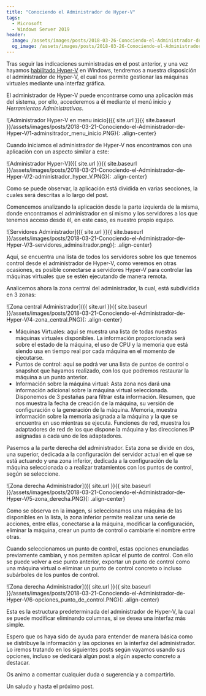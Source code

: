 ```yaml
---
title: "Conociendo el Administrador de Hyper-V"
tags:
  - Microsoft
  - Windows Server 2019
header:
  image: /assets/images/posts/2018-03-26-Conociendo-el-Administrador-de-Hyper-V/header.jpg
  og_image: /assets/images/posts/2018-03-26-Conociendo-el-Administrador-de-Hyper-V/og.jpg
---
```


Tras seguir las indicaciones suministradas en el post anterior, y una vez hayamos [habilitado Hyper-V]( https://www.albertopc.com/blog/Habilitar-Hyper-V-en-Windows-10/) en Windows, tendremos a nuestra disposición el administrador de Hyper-V, el cual nos permite gestionar las máquinas virtuales mediante una interfaz gráfica.

El administrador de Hyper-V puede encontrarse como una aplicación más del sistema, por ello, accederemos a él mediante el menú inicio y *Herramientas Administrativas*.

![Administrador Hyper-V en menu inicio]({{ site.url }}{{ site.baseurl }}/assets/images/posts/2018-03-21-Conociendo-el-Administrador-de-Hyper-V/1-adminsitrador_menu_inicio.PNG){: .align-center}

Cuando iniciamos el administrador de Hyper-V nos encontramos con una aplicación con un aspecto similar a este:

![Administrador Hyper-V]({{ site.url }}{{ site.baseurl }}/assets/images/posts/2018-03-21-Conociendo-el-Administrador-de-Hyper-V/2-administrador_hyper_V.PNG){: .align-center}

Como se puede observar, la aplicación está dividida en varias secciones, la cuales será descritas a lo largo del post.

Comencemos analizando la aplicación desde la parte izquierda de la misma, donde encontramos el administrador en sí mismo y los servidores a los que tenemos acceso desde él, en este caso, es nuestro propio equipo.

![Servidores Administrador]({{ site.url }}{{ site.baseurl }}/assets/images/posts/2018-03-21-Conociendo-el-Administrador-de-Hyper-V/3-servidores_adminsitrador.png){: .align-center}

Aquí, se encuentra una lista de todos los servidores sobre los que tenemos control desde el administrador de Hyper-V, como veremos en otras ocasiones, es posible conectarse a servidores Hyper-V para controlar las máquinas virtuales que se estén ejecutando de manera remota.

Analicemos ahora la zona central del administrador, la cual, está subdividida en 3 zonas:

![Zona central Administrador]({{ site.url }}{{ site.baseurl }}/assets/images/posts/2018-03-21-Conociendo-el-Administrador-de-Hyper-V/4-zona_central.PNG){: .align-center}

* Máquinas Virtuales: aquí se muestra una lista de todas nuestras máquinas virtuales disponibles. La información proporcionada será sobre el estado de la máquina, el uso de CPU y la memoria que está siendo usa en tiempo real por cada máquina en el momento de ejecutarse.
* Puntos de control: aquí se podrá ver una lista de puntos de control o snapshot que hayamos realizado, con los que podremos restaurar la máquina a un punto anterior.
* Información sobre la máquina virtual: Asta zona nos dará una información adicional sobre la máquina virtual seleccionada. Disponemos de 3 pestañas para filtrar esta información. Resumen, que nos muestra la fecha de creación de la máquina, su versión de configuración o la generación de la máquina. Memoria, muestra información sobre la memoria asignada a la máquina y la que se encuentra en uso mientras se ejecuta. Funciones de red, muestra los adaptadores de red de los que dispone la máquina y las direcciones IP asignadas a cada uno de los adaptadores.

Pasemos a la parte derecha del administrador. Esta zona se divide en dos, una superior, dedicada a la configuración del servidor actual en el que se está actuando y una zona inferior, dedicada a la configuración de la máquina seleccionada o a realizar tratamientos con los puntos de control, según se seleccione.

![Zona derecha Administrador]({{ site.url }}{{ site.baseurl }}/assets/images/posts/2018-03-21-Conociendo-el-Administrador-de-Hyper-V/5-zona_derecha.PNG){: .align-center}

Como se observa en la imagen, si seleccionamos una máquina de las disponibles en la lista, la zona inferior permite realizar una serie de acciones, entre ellas, conectarse a la máquina, modificar la configuración, eliminar la máquina, crear un punto de control o cambiarle el nombre entre otras.

Cuando seleccionamos un punto de control, estas opciones enunciadas previamente cambian, y nos permiten aplicar el punto de control. Con ello se puede volver a ese punto anterior, exportar un punto de control como una máquina virtual o eliminar un punto de control concreto o incluso subárboles de los puntos de control.

![Zona derecha Administrador]({{ site.url }}{{ site.baseurl }}/assets/images/posts/2018-03-21-Conociendo-el-Administrador-de-Hyper-V/6-opciones_punto_de_control.PNG){: .align-center}

Esta es la estructura predeterminada del administrador de Hyper-V, la cual se puede modificar eliminando columnas, si se desea una interfaz más simple.

Espero que os haya sido de ayuda para entender de manera básica como se distribuye la información y las opciones en la interfaz del administrador. Lo iremos tratando en los siguientes posts según vayamos usando sus opciones, incluso se dedicará algún post a algún aspecto concreto a destacar.

Os animo a comentar cualquier duda o sugerencia y a compartirlo.

Un saludo y hasta el próximo post.